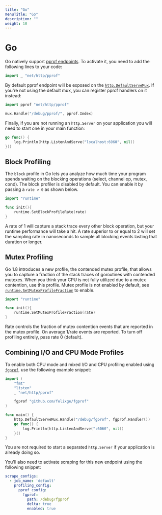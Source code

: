 ```yaml
---
title: "Go"
menuTitle: "Go"
description: ""
weight: 10
---
```


# Go

Go natively support [pprof endpoints](https://pkg.go.dev/net/http/pprof). To activate it, you need to add the following lines to your code:

```go
import _ "net/http/pprof"
```

By default pprof endpoint will be exposed on the [`http.DefaultServeMux`](https://pkg.go.dev/net/http#pkg-variables).
If you're not using the default mux, you can register pprof handlers on it instead:

```go
import pprof "net/http/pprof"

mux.Handle("/debug/pprof/", pprof.Index)
```

Finally, if you are not running an `http.Server` on your application you will need to start one in your main function:

```go
go func() {
    log.Println(http.ListenAndServe("localhost:6060", nil))
}()
```

## Block Profiling

The `block` profile in Go lets you analyze how much time your program spends waiting on the blocking operations (select, channel op, mutex, cond).
The block profiler is disabled by default. You can enable it by passing a `rate > 0` as shown below.

```go
import "runtime"

func init(){
    runtime.SetBlockProfileRate(rate)
}
```

A rate of 1 will capture a stack trace every other block operation, but your runtime performance will take a hit.
A rate superior to or equal to 2 will set the sampling rate in nanoseconds to sample all blocking events lasting that duration or longer.

## Mutex Profiling

Go 1.8 introduces a new profile, the contended mutex profile, that allows you to capture a fraction of the stack traces of goroutines with contended mutexes.
When you think your CPU is not fully utilized due to a mutex contention, use this profile.
Mutex profile is not enabled by default, see [`runtime.SetMutexProfileFraction`](https://pkg.go.dev/runtime@master#SetMutexProfileFraction) to enable.

```go
import "runtime"

func init(){
    runtime.SetMutexProfileFraction(rate)
}
```

Rate controls the fraction of mutex contention events that are reported in the mutex profile. On average 1/rate events are reported.
To turn off profiling entirely, pass rate 0 (default).

## Combining I/O and CPU Mode Profiles

To enable both CPU mode and mixed I/O and CPU profiling enabled using [`fgprof`](github.com/felixge/fgprof), use the following example snippet:

```go
import (
    "fmt"
    "listen"
    _ "net/http/pprof"

    fgprof "github.com/felixge/fgprof"
)

func main() {
    http.DefaultServeMux.Handle("/debug/fgprof", fgprof.Handler())
    go func() {
        log.Println(http.ListenAndServe(":6060", nil))
    }()
}
```

You are not required to start a separated `http.Server` if your application is already doing so.

You'll also need to activate scraping for this new endpoint using the following snippet:

```yaml
scrape_configs:
  - job_name: 'default'
    profiling_config:
      pprof_config:
        fgprof:
          path: /debug/fgprof
          delta: true
          enabled: true
```
